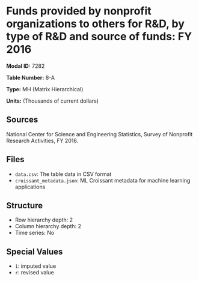 # Funds provided by nonprofit organizations to others for R&D, by type of R&D and source of funds: FY 2016 

**Modal ID:** 7282

**Table Number:** 8-A

**Type:** MH (Matrix Hierarchical)

**Units:** (Thousands of current dollars)

## Sources

National Center for Science and Engineering Statistics, Survey of Nonprofit Research Activities, FY 2016.

## Files

- `data.csv`: The table data in CSV format
- `croissant_metadata.json`: ML Croissant metadata for machine learning applications

## Structure

- Row hierarchy depth: 2
- Column hierarchy depth: 2
- Time series: No

## Special Values

- `i`: imputed value
- `r`: revised value
